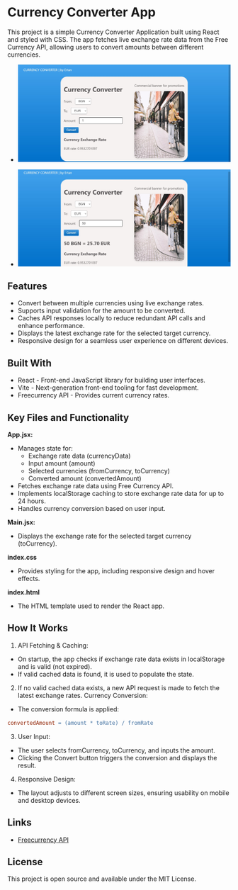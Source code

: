 # Currency Converter App
This project is a simple Currency Converter Application built using React and styled with CSS. The app fetches live exchange rate data from the Free Currency API, allowing users to convert amounts between different currencies.

- <p><img src="images/curr_1st.jpg" alt="first_img" width="800px"></p>
- <p><img src="images/curr_2nd.jpg" alt="second_img" width="800px"></p>

## Features
- Convert between multiple currencies using live exchange rates.
- Supports input validation for the amount to be converted.
- Caches API responses locally to reduce redundant API calls and enhance performance.
- Displays the latest exchange rate for the selected target currency.
- Responsive design for a seamless user experience on different devices.
   
## Built With
 - React - Front-end JavaScript library for building user interfaces.
 - Vite - Next-generation front-end tooling for fast development.
 - Freecurrency API - Provides current currency rates.

## Key Files and Functionality
**App.jsx:**
- Manages state for:
  - Exchange rate data (currencyData)
  - Input amount (amount)
  - Selected currencies (fromCurrency, toCurrency)
  - Converted amount (convertedAmount)
- Fetches exchange rate data using Free Currency API.
- Implements localStorage caching to store exchange rate data for up to 24 hours.
- Handles currency conversion based on user input.
  
**Main.jsx:**
- Displays the exchange rate for the selected target currency (toCurrency).
  
**index.css**
- Provides styling for the app, including responsive design and hover effects.
  
**index.html**
- The HTML template used to render the React app.

## How It Works
1. API Fetching & Caching:
 - On startup, the app checks if exchange rate data exists in localStorage and is valid (not expired).
 - If valid cached data is found, it is used to populate the state.
2. If no valid cached data exists, a new API request is made to fetch the latest exchange rates.
Currency Conversion:
 - The conversion formula is applied:
```makefile
convertedAmount = (amount * toRate) / fromRate
```
3. User Input:
 - The user selects fromCurrency, toCurrency, and inputs the amount.
 - Clicking the Convert button triggers the conversion and displays the result.
4. Responsive Design:
 - The layout adjusts to different screen sizes, ensuring usability on mobile and desktop devices.

## Links
 - [Freecurrency API](https://freecurrencyapi.com/)
## License
This project is open source and available under the MIT License.

